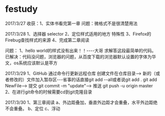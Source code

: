 # festudy
2017/3/27
收获：1、实体书看完第一章
问题：微格式不是很清楚用法

2017/3/28
1、选择器  selector
2、定位样式适用的地方    特殊性
3、Firefox的Firebug查找样式的来源
4、完成第二章阅读

问题：
1、hello world的样式没有出来！！----大哥    求解答这段最简单的代码。
已解决：代码没问题，浏览器的问题，从百度下载的浏览器默认设置的字体为华文，os系统应该默认是苹方

2017/3/29
1、GitHub 通过命令行更新远程仓库
   创建文件在仓库目录-->
   新的（或者修改的）文件加入暂存区---省事的话直接git add --all或者说git add .  git add NewFile-->
   提交  git commit -m "update"-->
   推送  git push -u origin master
2、在进行git命令的时候需要cd到git克隆目录

2017/3/30
1、第三章阅读
   a、外边距叠加，垂直外边距才会重叠，水平外边距绝不会重叠。
   b、定位
   c、浮动
